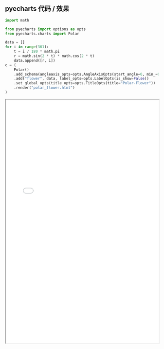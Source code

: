 
## pyecharts 代码 / 效果

```python
import math

from pyecharts import options as opts
from pyecharts.charts import Polar

data = []
for i in range(361):
    t = i / 180 * math.pi
    r = math.sin(2 * t) * math.cos(2 * t)
    data.append([r, i])
c = (
    Polar()
    .add_schema(angleaxis_opts=opts.AngleAxisOpts(start_angle=0, min_=0))
    .add("flower", data, label_opts=opts.LabelOpts(is_show=False))
    .set_global_opts(title_opts=opts.TitleOpts(title="Polar-Flower"))
    .render("polar_flower.html")
)

```

<iframe width="100%" height="800px" src="Polar/polar_flower.html"></iframe>
